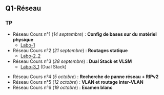 ## Q1-Réseau

### TP

- Réseau Cours n°1 (_14 septembre_) : **Config de bases sur du matériel physique**
  - [Labo-1](Labo-1.md)
- Réseau Cours n°2 (_21 septembre_) : **Routages statique**
  - [Labo-2_2](Labo-2_2.md)
- Réseau Cours n°3 (_28 septembre_) : **Dual Stack et VLSM**
  - [Labo-3_1](Labo-3_1.md) (Dual Stack)

* Réseau Cours n°4 (*5 octobre*) : **Recherche de panne réseau + RIPv2**
* Réseau Cours n°5 (*12 octobre*) : **VLAN et routage inter-VLAN**
* Réseau Cours n°6 (*19 octobre*) : **Examen blanc**

